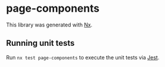 # page-components

This library was generated with [Nx](https://nx.dev).

## Running unit tests

Run `nx test page-components` to execute the unit tests via [Jest](https://jestjs.io).
